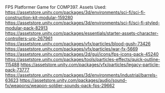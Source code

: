 FPS Platformer Game for COMP397.
Assets Used:
https://assetstore.unity.com/packages/3d/environments/sci-fi/sci-fi-construction-kit-modular-159280
https://assetstore.unity.com/packages/3d/environments/sci-fi/sci-fi-styled-modular-pack-82913
https://assetstore.unity.com/packages/essentials/starter-assets-character-controllers-urp-267961
https://assetstore.unity.com/packages/vfx/particles/blood-gush-73426
https://assetstore.unity.com/packages/vfx/particles/war-fx-5669
https://assetstore.unity.com/packages/2d/gui/icons/fps-icons-pack-45240
https://assetstore.unity.com/packages/tools/particles-effects/quick-outline-115488
https://assetstore.unity.com/packages/vfx/particles/legacy-particle-pack-73777
https://assetstore.unity.com/packages/3d/environments/industrial/barrels-63623
https://assetstore.unity.com/packages/audio/sound-fx/weapons/weapon-soldier-sounds-pack-fps-29662

